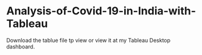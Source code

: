 # Analysis-of-Covid-19-in-India-with-Tableau


Download the tablue file tp view or view it at my Tableau Desktop dashboard.
